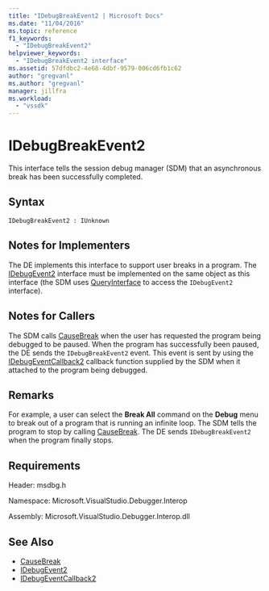 ```yaml
---
title: "IDebugBreakEvent2 | Microsoft Docs"
ms.date: "11/04/2016"
ms.topic: reference
f1_keywords:
  - "IDebugBreakEvent2"
helpviewer_keywords:
  - "IDebugBreakEvent2 interface"
ms.assetid: 57dfdbc2-4e68-4dbf-9579-006cd6fb1c62
author: "gregvanl"
ms.author: "gregvanl"
manager: jillfra
ms.workload:
  - "vssdk"
---
```

# IDebugBreakEvent2
This interface tells the session debug manager (SDM) that an asynchronous break has been successfully completed.

## Syntax

```
IDebugBreakEvent2 : IUnknown
```

## Notes for Implementers
 The DE implements this interface to support user breaks in a program. The [IDebugEvent2](../../../extensibility/debugger/reference/idebugevent2.md) interface must be implemented on the same object as this interface (the SDM uses [QueryInterface](/cpp/atl/queryinterface) to access the `IDebugEvent2` interface).

## Notes for Callers
 The SDM calls [CauseBreak](../../../extensibility/debugger/reference/idebugprogram2-causebreak.md) when the user has requested the program being debugged to be paused. When the program has successfully been paused, the DE sends the `IDebugBreakEvent2` event. This event is sent by using the [IDebugEventCallback2](../../../extensibility/debugger/reference/idebugeventcallback2.md) callback function supplied by the SDM when it attached to the program being debugged.

## Remarks
 For example, a user can select the **Break All** command on the **Debug** menu to break out of a program that is running an infinite loop. The SDM tells the program to stop by calling [CauseBreak](../../../extensibility/debugger/reference/idebugprogram2-causebreak.md). The DE sends `IDebugBreakEvent2` when the program finally stops.

## Requirements
 Header: msdbg.h

 Namespace: Microsoft.VisualStudio.Debugger.Interop

 Assembly: Microsoft.VisualStudio.Debugger.Interop.dll

## See Also
- [CauseBreak](../../../extensibility/debugger/reference/idebugprogram2-causebreak.md)
- [IDebugEvent2](../../../extensibility/debugger/reference/idebugevent2.md)
- [IDebugEventCallback2](../../../extensibility/debugger/reference/idebugeventcallback2.md)